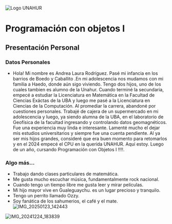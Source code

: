 ![Logo UNAHUR](./UNAHUR.png)

# Programación con objetos I
## Presentación Personal

### Datos Personales
- Hola! Mi nombre es Andrea Laura Rodríguez. Pasé mi infancia en los barrios de Boedo y Caballito .En mi adolescencia nos mudamos con mi familia a Haedo, donde aún sigo viviendo.
Tengo dos hijos, uno de los cuales tambien es alumno de la Unahur.
Cuando terminé la secundaria, empecé a estudiar la Licenciatura en Matemática en la Facultad de Ciencias Exáctas de la UBA y luego me pasé a la Licenciatura en Ciencias de la Computación. Al promediar la carrera, abandoné por cuestiones personales.
Trabajé de cajera de un supermercado en mi adolescencia y luego, ya siendo alumna de la UBA, en el laboratorio de Geofísica de la facultad ingresando y controlando datos geomagnéticos. Fue una experiencia muy linda e interesante.
Lamenté mucho el dejar mis estudios universitarios y siempre fue una cuenta pendiente. Al ya ser mis hijos grandes, consideré que era buen momento para retomarlos y en el 2024 empecé el CPU en la querida UNAHUR.
Aquí estoy. Luego de un año, cursando Programación con Objetos I !!!!.

### Algo más...
- Trabajo dando clases particulares de matemática.
- Me gusta mucho escuchar música, fundamentalmente rock nacional.
- Cuando tengo un tiempo libre me gusta leer y mirar películas.
- Mi hijo mayor vive en Gualeguaychu. es un lugar precioso y tranquilo.
- Tengo un perrito llamado Ozzy.
- Soy fanática de los sahumerios, el café y el mate.
    ![IMG_20250123_142443](https://github.com/user-attachments/assets/33336b16-b1f8-4ba4-b6c5-f07e450d024a)

  
![IMG_20241224_183839](https://github.com/user-attachments/assets/9b5f9f74-fb8d-4541-a551-fe787bef0ea3)

  
